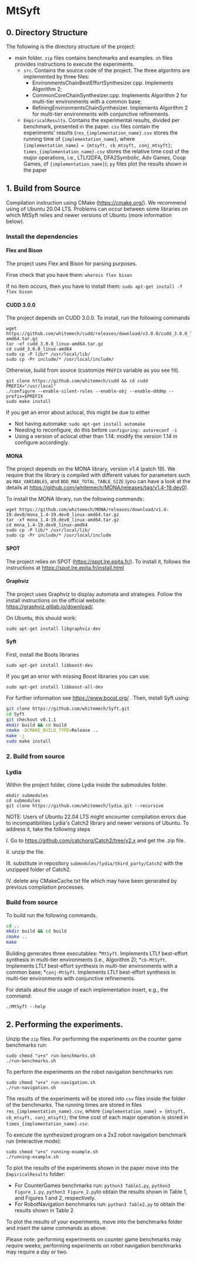 # MtSyft

## 0. Directory Structure

The following is the directory structure of the project:

* main folder. `zip` files contains benchmarks and examples. `sh` files provides instructions to execute the experiments.
    * `src`. Contains the source code of the project. The three algoritms are implemented by three files:
        * EnvironmentsChainBestEffortSynthesizer.cpp. Implements Algorithm 2;
        * CommonCoreChainSynthesizer.cpp. Implements Algorithm 2 for multi-tier environments with a common base;
        * RefiningEnvironmentsChainSynthesizer. Implements Algorithm 2 for multi-tier environments with conjunctive refinements.
    * `EmpiricalResults`. Contains the experimental results, divided per benchmark, presented in the paper. `csv` files contain the experiments' results (`res_{implementation_name}.csv` stores the running time of `{implementation_name}`, where `{implementation_name} = {mtsyft, cb_mtsyft, conj_mtsyft}`;  `times_{implementation_name}.csv` stores the relative time cost of the major operations, i.e., LTLf2DFA, DFA2Symbolic, Adv Games, Coop Games, of `{implementation_name}`); `py` files plot the results shown in the paper

## 1. Build from Source

Compilation instruction using CMake (https://cmake.org/). We recommend using of Ubuntu 20.04 LTS. Problems can occur between some libraries on which MtSyft relies and newer versions of Ubuntu (more information below).

### Install the dependencies

#### Flex and Bison

The project uses Flex and Bison for parsing purposes.

Firse check that you have them: `whereis flex bison`

If no item occurs, then you have to install them: `sudo apt-get install -f flex bison`

#### CUDD 3.0.0

The project depends on CUDD 3.0.0. To install, run the following commands

```
wget https://github.com/whitemech/cudd/releases/download/v3.0.0/cudd_3.0.0_linux-amd64.tar.gz
tar -xf cudd_3.0.0_linux-amd64.tar.gz
cd cudd_3.0.0_linux-amd64
sudo cp -P lib/* /usr/local/lib/
sudo cp -Pr include/* /usr/local/include/
```

Otherwise, build from source (customize `PREFIX` variable as you see fit).

```
git clone https://github.com/whitemech/cudd && cd cudd
PREFIX="/usr/local"
./configure --enable-silent-rules --enable-obj --enable-dddmp --prefix=$PREFIX
sudo make install
```

If you get an error about aclocal, this might be due to either

* Not having automake: `sudo apt-get install automake`
* Needing to reconfigure, do this before `configuring: autoreconf -i`
* Using a version of aclocal other than 1.14: modify the version 1.14 in configure accordingly.

#### MONA

The project depends on the MONA library, version v1.4 (patch 19). We require that the library is compiled with different values for parameters such as `MAX_VARIABLES`, and `BDD_MAX_TOTAL_TABLE_SIZE` (you can have a look at the details at https://github.com/whitemech/MONA/releases/tag/v1.4-19.dev0).

To install the MONA library, run the following commands:

```
wget https://github.com/whitemech/MONA/releases/download/v1.4-19.dev0/mona_1.4-19.dev0_linux-amd64.tar.gz
tar -xf mona_1.4-19.dev0_linux-amd64.tar.gz
cd mona_1.4-19.dev0_linux-amd64
sudo cp -P lib/* /usr/local/lib/
sudo cp -Pr include/* /usr/local/include
```

#### SPOT

The project relies on SPOT (https://spot.lre.epita.fr/). To install it, follows the instructions at https://spot.lre.epita.fr/install.html

#### Graphviz

The project uses Graphviz to display automata and strategies. Follow the install instructions on the official website: https://graphviz.gitlab.io/download/.

On Ubuntu, this should work:

```
sudo apt-get install libgraphviz-dev
```

#### Syft

First, install the Boots libraries

```
sudo apt-get install libboost-dev
```

If you get an error with missing Boost libraries you can use:

```
sudo apt-get install libboost-all-dev
```

For further information see https://www.boost.org/ . Then, install Syft using:

```bash 
git clone https://github.com/whitemech/Syft.git
cd Syft
git checkout v0.1.1
mkdir build && cd build
cmake -DCMAKE_BUILD_TYPE=Release ..
make -j
sudo make install
```

### 2. Build from source

### Lydia

Within the project folder, clone Lydia inside the submodules folder.

```
mkdir submodules
cd submodules 
git clone https://github.com/whitemech/lydia.git --recursive
```

NOTE: Users of Ubuntu 22.04 LTS might encounter compilation errors due to incompatibilities Lydia's Catch2 library and newer versions of Ubuntu. To address it, take the following steps

I. Go to https://github.com/catchorg/Catch2/tree/v2.x and get the .zip file.

II. unzip the file.

III. substitute in repository `submodules/lydia/third_party/Catch2` with the unzipped folder of Catch2.

IV. delete any CMakeCache.txt file which may have been generated by previous compilation processes.

### Build from source

To build run the following commands.

```bash
cd ..
mkdir build && cd build
cmake ..
make
```

Building generates three executables:
*`MtSyft`. Implements LTLf best-effort synthesis in multi-tier environments (i.e., Algorithm 2);
*`cb-MtSyft`. Implements LTLf best-effort synthesis in multi-tier environments with a common base;
*`conj-MtSyft`. Implements LTLf best-effort synthesis in multi-tier environments with conjunctive refinements.

For details about the usage of each implementation insert, e.g., the command:

```
./MtSyft --help
```

## 2. Performing the experiments.

Unzip the `zip` files. For performing the experiments on the counter game benchmarks run:

```
sudo chmod "u+x" run-benchmarks.sh 
./run-benchmarks.sh
```

To perform the experiments on the robot navigation benchmarks run:

```
sudo chmod "u+x" run-navigation.sh 
./run-navigation.sh
```

The results of the experiments will be stored into `csv` files inside the folder of the benchmarks. The running times are stored in files `res_{implementation_name}.csv`, where `{implementation_name} = {mtsyft, cb_mtsyft, conj_mtsyft}`; the time cost of each major operation is stored in `times_{implementation_name}.csv`.

To execute the synthesized program on a 2x2 robot navigation benchmark run (interactive mode): 

```
sudo chmod "u+x" running-example.sh 
./running-example.sh
```

To plot the results of the experiments shown in the paper move into the `EmpiricalResults` folder: 
* For CounterGames benchmarks run: `python3 Table1.py`, `python3 Figure_1.py`, `python3 Figure_2.py`to obtain the results shown in Table 1, and Figures 1 and 2, respectively.
* For RobotNavigation benchmarks run: `python3 Table2.py` to obtain the results shown in Table 2

To plot the results of your experiments, move into the benchmarks folder and insert the same commands as above.

Please note: performing experiments on counter game benchmarks may require weeks; performing experiments on robot navigation benchmarks may require a day or two.
